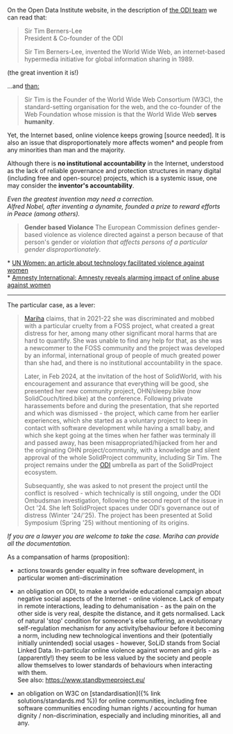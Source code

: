 On the Open Data Institute website, in the description of [the ODI team](https://theodi.org/about-the-odi/the-odi-team/) we can read that:

> Sir Tim Berners-Lee \
> President & Co-founder of the ODI
> 
> Sir Tim Berners-Lee, invented the World Wide Web, an internet-based hypermedia initiative for global information sharing in 1989.

(the great invention it is!)

...and [than:](https://theodi.org/profile/tim-berners-lee/)

> Sir Tim is the Founder of the World Wide Web Consortium (W3C), the standard-setting organisation for the web, and the co-founder of the Web Foundation whose mission is that the World Wide Web **serves humanity**. 

Yet, the Internet based, online violence keeps growing [source needed]. It is also an issue that disproportionately more affects women\* and people from any minorities than man and the majority.

Although there is **no institutional accountability** in the Internet, 
understood as the lack of reliable governance and protection structures in many digital (including free and open-source) projects, which is a systemic issue, 
one may consider the **inventor's accountability**. 

_Even the greatest invention may need a correction. \
Alfred Nobel, after inventing a dynamite, founded a prize to reward efforts in Peace (among others)._

> **Gender based Violance**
> The European Commission defines gender-based violence as violence directed against a person because of that person's gender or _violation that affects persons of a particular gender disproportionately_. 

\* [UN Women: an article about technology facilitated violence against women](https://www.unwomen.org/en/articles/faqs/digital-abuse-trolling-stalking-and-other-forms-of-technology-facilitated-violence-against-women) \
\* [Amnesty International: Amnesty reveals alarming impact of online abuse against women](https://www.amnesty.org/en/latest/press-release/2017/11/amnesty-reveals-alarming-impact-of-online-abuse-against-women/)

---

The particular case, as a lever:

> [Mariha](https://github.com/mariha) claims, that in 2021-22 she was discriminated and mobbed with a particular cruelty from a FOSS project, what created a great distress for her, among many other significant moral harms that are hard to quantify. She was unable to find any help for that, as she was a newcommer to the FOSS community and the project was developed by an informal, international group of people of much greated power than she had, and there is no institutional accountability in the space.
> 
> Later, in Feb 2024, at the invitation of the host of SolidWorld, with his encouragement and assurance that everything will be good, she presented her new community project, OHN/sleepy.bike (now SolidCouch/tired.bike) at the conference. Following private harassements before and during the presentation, that she reported and which was dismissed - the project, which came from her earlier experiences, which she started as a voluntary project to keep in contact with software development while having a small baby, and which she kept going at the times when her father was terminaly ill and passed away, has been misappropriated/hijacked from her and the originating OHN project/community, with a knowledge and silent approval of the whole SolidProject community, including Sir Tim. The project remains under the [ODI](https://theodi.org/) umbrella as part of the SolidProject ecosystem. 
> 
> Subsequantly, she was asked to not present the project until the conflict is resolved - which technically is still ongoing, under the ODI Ombudsman investigation, following the second report of the issue in Oct '24. She left SolidProject spaces under ODI's governance out of distress (Winter '24/'25). The project has been presented at Solid Symposium (Spring '25) without mentioning of its origins.

_If you are a lawyer you are welcome to take the case. Mariha can provide all the documentation._

As a compansation of harms (proposition):

- actions towards gender equality in free software development, in particular women anti-discrimination

- an obligation on ODI, to make a worldwide educational campaign about negative social aspects of the Internet - online violence. Lack of empaty in remote interactions, leading to dehumanisation - as the pain on the other side is very real, despite the distance, and it gets normalised. Lack of natural 'stop' condition for someone's else suffering, an evolutionary self-regulation mechanism for any activity/behaviour before it becoming a norm, including new technological inventions and their (potentially initially unintended) social usages - however, SoLiD stands from Social Linked Data.
In-particular online violence against women and girls - as (apparently!) they seem to be less valued by the society and people allow themselves to lower standards of behaviours when interacting with them.\
See also: https://www.standbymeproject.eu/

+ an obligation on W3C on [standardisation]({% link solutions/standards.md %}) for online communities, including free software communities encoding human rights / accounting for human dignity / non-discrimination, especially and including minorities, all and any.


